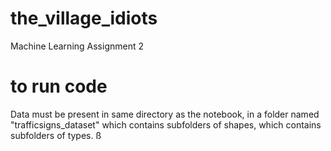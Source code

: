 # the_village_idiots
Machine Learning Assignment 2 

# to run code
Data must be present in same directory as the notebook, in a folder named "trafficsigns_dataset" which contains subfolders of shapes, which contains subfolders of types. ß